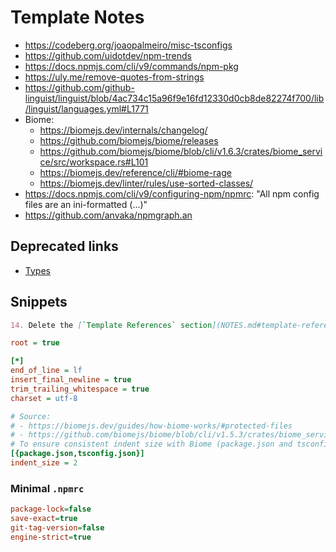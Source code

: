 # Template Notes

- https://codeberg.org/joaopalmeiro/misc-tsconfigs
- https://github.com/uidotdev/npm-trends
- https://docs.npmjs.com/cli/v9/commands/npm-pkg
- https://uly.me/remove-quotes-from-strings
- https://github.com/github-linguist/linguist/blob/4ac734c15a96f9e16fd12330d0cb8de82274f700/lib/linguist/languages.yml#L1771
- Biome:
  - https://biomejs.dev/internals/changelog/
  - https://github.com/biomejs/biome/releases
  - https://github.com/biomejs/biome/blob/cli/v1.6.3/crates/biome_service/src/workspace.rs#L101
  - https://biomejs.dev/reference/cli/#biome-rage
  - https://biomejs.dev/linter/rules/use-sorted-classes/
- https://docs.npmjs.com/cli/v9/configuring-npm/npmrc: "All npm config files are an ini-formatted (...)"
- https://github.com/anvaka/npmgraph.an

## Deprecated links

- [Types](https://tsdocs.dev/docs/template-ts-package/0.0.0)

## Snippets

```markdown
14. Delete the [`Template References` section](NOTES.md#template-references) from the [NOTES.md](NOTES.md) file.
```

```ini
root = true

[*]
end_of_line = lf
insert_final_newline = true
trim_trailing_whitespace = true
charset = utf-8

# Source:
# - https://biomejs.dev/guides/how-biome-works/#protected-files
# - https://github.com/biomejs/biome/blob/cli/v1.5.3/crates/biome_service/src/workspace.rs#L100
# To ensure consistent indent size with Biome (package.json and tsconfig.json are ignored by Biome):
[{package.json,tsconfig.json}]
indent_size = 2
```

### Minimal `.npmrc`

```ini
package-lock=false
save-exact=true
git-tag-version=false
engine-strict=true
```
